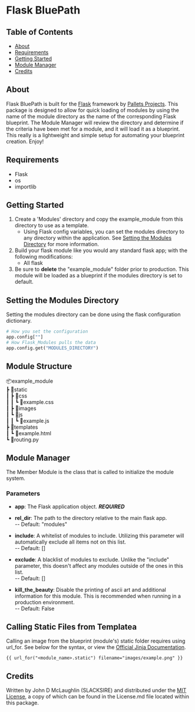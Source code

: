 # Flask BluePath

## Table of Contents
- [About](#about)
- [Requirements](#requirements)
- [Getting Started](#getting-started)
- [Module Manager](#module-manager)
- [Credits](#credits)

## About
Flask BluePath is built for the [Flask](https://palletsprojects.com/projects/flask) framework by [Pallets Projects](https://palletsprojects.com/). This package is designed to allow for quick loading of modules by using the name of the module directory as the name of the corresponding Flask blueprint. The Module Manager will review the directory and determine if the criteria have been met for a module, and it will load it as a blueprint.  
This really is a lightweight and simple setup for automating  your blueprint creation. Enjoy!

## Requirements
- Flask
- os
- importlib

## Getting Started
1. Create a 'Modules' directory and copy the example_module from this directory to use as a template.
    - Using Flask config variables, you can set the modules directory to any directory within the application. See [Setting the Modules Directory](#setting-the-modules-directory) for more information.
2. Build your flask module like you would any standard flask app; with the following modifications:
    - All flask 
3. Be sure to **delete** the "example_module" folder prior to production. This module will be loaded as a blueprint if the modules directory is set to default.

## Setting the Modules Directory
Setting the modules directory can be done using the flask configuration dictionary.
```python
# How you set the configuration
app.config[""]
# How Flask_Modules pulls the data
app.config.get("MODULES_DIRECTORY")
```

## Module Structure
📦example_module  
 ┣ 📂static  
 ┃ ┣ 📂css  
 ┃ ┃ ┗ 📜example.css  
 ┃ ┣ 📂images  
 ┃ ┗ 📂js  
 ┃ ┃ ┗ 📜example.js  
 ┣ 📂templates  
 ┃ ┗ 📜example.html  
 ┗ 📜routing.py  

 ## Module Manager
 The Member Module is the class that is called to initialize the module system.
 ### Parameters
 - **app**: The Flask application object. ***REQUIRED***

 - **rel_dir**: The path to the directory relative to the main flask app.  
 -- Default: "modules"  

 - **include**: A whitelist of modules to include. Utilizing this parameter will automatically exclude all items not on this list.  
 -- Default: []  

 - **exclude**: A blacklist of modules to exclude. Unlike the "include" parameter, this doesn't affect any modules outside of the ones in this list.  
 -- Default: []  

 - **kill_the_beauty**: Disable the printing of ascii art and additional information for this module. This is recommended when running in a production environment.  
 -- Default: False  

 ## Calling Static Files from Templatea
 Calling an image from the blueprint (module's) static folder requires using url_for. See below for the syntax, or view the [Official Jinja Documentation](https://jinja.palletsprojects.com/en/stable/).
 ```
 {{ url_for("<module_name>.static") filename="images/example.png" }}
 ```


## Credits
Written by John D McLaughlin (SLACKSIRE) and distributed under the [MIT License](/License.md), a copy of which can be found in the License.md file located within this package.

